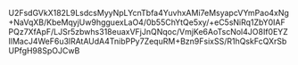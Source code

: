 U2FsdGVkX182L9LsdcsMyyNpLYcnTbfa4YuvhxAMi7eMsyapcVYmPao4xNg+NaVqXB/KbeMqyjUw9hgguexLaO4/0b55ChYtQe5xy/+eC5sNiRq1ZbY0IAFPQz7XfApF/LJSr5zbwhs318euaxVFjJnQNqoc/VmjKe6AoTscNol4JO8If0EYZIlMacJ4WeF6u3lRAtAUdA4TnibPPy7ZequRM+Bzn9FsixSS/R1hQskFcQXrSbUPfgH98SpOJCwB